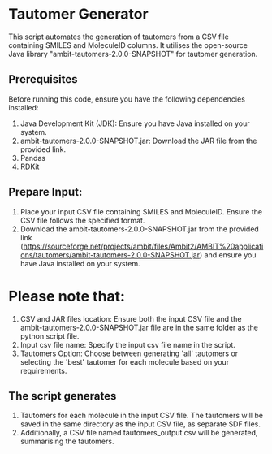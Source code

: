 # __Tautomer Generator__

This script automates the generation of tautomers from a CSV file containing SMILES and MoleculeID columns. It utilises the open-source Java library "ambit-tautomers-2.0.0-SNAPSHOT" for tautomer generation.

## __Prerequisites__

Before running this code, ensure you have the following dependencies installed:

1. Java Development Kit (JDK): Ensure you have Java installed on your system.
2. ambit-tautomers-2.0.0-SNAPSHOT.jar: Download the JAR file from the provided link.
3. Pandas
4. RDKit
   
## __Prepare Input__: 
1. Place your input CSV file containing SMILES and MoleculeID. Ensure the CSV file follows the specified format.
2. Download the ambit-tautomers-2.0.0-SNAPSHOT.jar from the provided link (https://sourceforge.net/projects/ambit/files/Ambit2/AMBIT%20applications/tautomers/ambit-tautomers-2.0.0-SNAPSHOT.jar) and ensure you have Java installed on your system.

# __Please note that:__
1. CSV and JAR files location: Ensure both the input CSV file and the ambit-tautomers-2.0.0-SNAPSHOT.jar file are in the same folder as the python script file.
2. Input csv file name: Specify the input csv file name in the script.
3. Tautomers Option: Choose between generating 'all' tautomers or selecting the 'best' tautomer for each molecule based on your requirements.

## __The script generates__ 
1. Tautomers for each molecule in the input CSV file. The tautomers will be saved in the same directory as the input CSV file, as separate SDF files.
2. Additionally, a CSV file named tautomers_output.csv will be generated, summarising the tautomers.
